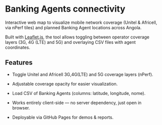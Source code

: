 # Banking Agents connectivity

Interactive web map to visualize mobile network coverage (Unitel & Africell, via nPerf tiles) and planned Banking Agent locations across Angola.

Built with [Leaflet.js](https://leafletjs.com/), the tool allows toggling between operator coverage layers (3G, 4G (LTE) and 5G) and overlaying CSV files with agent coordinates.

## Features

- Toggle Unitel and Africell 3G,4G(LTE) and 5G coverage layers (nPerf).

- Adjustable coverage opacity for easier visualization.

- Load CSV of Banking Agents (columns: latitude, longitude, nome).

- Works entirely client-side — no server dependency, just open in browser.

- Deployable via GitHub Pages for demos & reports.
